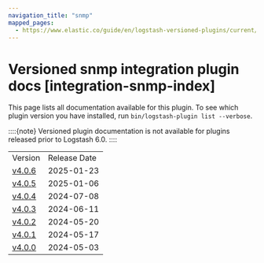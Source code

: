 ```yaml
---
navigation_title: "snmp"
mapped_pages:
  - https://www.elastic.co/guide/en/logstash-versioned-plugins/current/integration-snmp-index.html
---
```


# Versioned snmp integration plugin docs [integration-snmp-index]


This page lists all documentation available for this plugin.  To see which plugin version you have installed, run `bin/logstash-plugin list --verbose`.

::::{note}
Versioned plugin documentation is not available for plugins released prior to Logstash 6.0.
::::


|     |     |
| --- | --- |
| Version | Release Date |
| [v4.0.6](v4-0-6-plugins-integrations-snmp.md) | 2025-01-23 |
| [v4.0.5](v4-0-5-plugins-integrations-snmp.md) | 2025-01-06 |
| [v4.0.4](v4-0-4-plugins-integrations-snmp.md) | 2024-07-08 |
| [v4.0.3](v4-0-3-plugins-integrations-snmp.md) | 2024-06-11 |
| [v4.0.2](v4-0-2-plugins-integrations-snmp.md) | 2024-05-20 |
| [v4.0.1](v4-0-1-plugins-integrations-snmp.md) | 2024-05-17 |
| [v4.0.0](v4-0-0-plugins-integrations-snmp.md) | 2024-05-03 |








